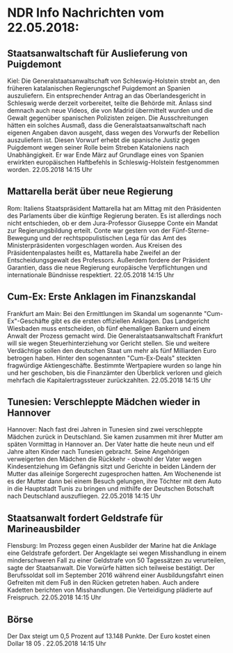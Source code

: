 # NDR Info Nachrichten vom 22.05.2018:


## Staatsanwaltschaft für Auslieferung von Puigdemont
Kiel: Die Generalstaatsanwaltschaft von Schleswig-Holstein strebt an, den früheren katalanischen Regierungschef Puigdemont an Spanien auszuliefern. Ein entsprechender Antrag an das Oberlandesgericht in Schleswig werde derzeit vorbereitet, teilte die Behörde mit. Anlass sind demnach auch neue Videos, die von Madrid übermittelt wurden und die Gewalt gegenüber spanischen Polizisten zeigen. Die Ausschreitungen hätten ein solches Ausmaß, dass die Generalstaatsanwaltschaft nach eigenen Angaben davon ausgeht, dass wegen des Vorwurfs der Rebellion auszuliefern ist. Diesen Vorwurf erhebt die spanische Justiz gegen Puigdemont wegen seiner Rolle beim Streben Kataloniens nach Unabhängigkeit. Er war Ende März auf Grundlage eines von Spanien erwirkten europäischen Haftbefehls in Schleswig-Holstein festgenommen worden. 22.05.2018 14:15 Uhr 

## Mattarella berät über neue Regierung
Rom: Italiens Staatspräsident Mattarella hat am Mittag mit den Präsidenten des Parlaments über die künftige Regierung beraten. Es ist allerdings noch nicht entschieden, ob er dem Jura-Professor Giuseppe Conte ein Mandat zur Regierungsbildung erteilt. Conte war gestern von der Fünf-Sterne-Bewegung und der rechtspopulistischen Lega für das Amt des Ministerpräsidenten vorgeschlagen worden. Aus Kreisen des Präsidentenpalastes heißt es, Mattarella habe Zweifel an der Entscheidungsgewalt des Professors. Außerdem fordere der Präsident Garantien, dass die neue Regierung europäische Verpflichtungen und internationale Bündnisse respektiert. 22.05.2018 14:15 Uhr 

## Cum-Ex: Erste Anklagen im Finanzskandal
Frankfurt am Main: Bei den Ermittlungen im Skandal um sogenannte "Cum-Ex"-Geschäfte gibt es die ersten offiziellen Anklagen. Das Landgericht Wiesbaden muss entscheiden, ob fünf ehemaligen Bankern und einem Anwalt der Prozess gemacht wird. Die Generalstaatsanwaltschaft Frankfurt will sie wegen Steuerhinterziehung vor Gericht stellen. Sie und weitere Verdächtige sollen den deutschen Staat um mehr als fünf Milliarden Euro betrogen haben. Hinter den sogenannten "Cum-Ex-Deals" steckten fragwürdige Aktiengeschäfte. Bestimmte Wertpapiere wurden so lange hin und her geschoben, bis die Finanzämter den Überblick verloren und gleich mehrfach die Kapitalertragssteuer zurückzahlten. 22.05.2018 14:15 Uhr 

## Tunesien: Verschleppte Mädchen wieder in Hannover
Hannover: Nach fast drei Jahren in Tunesien sind zwei verschleppte Mädchen zurück in Deutschland. Sie kamen zusammen mit ihrer Mutter am späten Vormittag in Hannover an. Der Vater hatte die heute neun und elf Jahre alten Kinder nach Tunesien gebracht. Seine Angehörigen verweigerten den Mädchen die Rückkehr - obwohl der Vater wegen Kindesentziehung im Gefängnis sitzt und Gerichte in beiden Ländern der Mutter das alleinige Sorgerecht zugesprochen hatten. Am Wochenende ist es der Mutter dann bei einem Besuch gelungen, ihre Töchter mit dem Auto in die Hauptstadt Tunis zu bringen und mithilfe der Deutschen Botschaft nach Deutschland auszufliegen. 22.05.2018 14:15 Uhr 

## Staatsanwalt fordert Geldstrafe für Marineausbilder
Flensburg: Im Prozess gegen einen Ausbilder der Marine hat die Anklage eine Geldstrafe gefordert. Der Angeklagte sei wegen Misshandlung in einem minderschweren Fall zu einer Geldstrafe von 50 Tagessätzen zu verurteilen, sagte der Staatsanwalt. Die Vorwürfe hätten sich teilweise bestätigt. Der Berufssoldat soll im September 2016 während einer Ausbildungsfahrt einen Gefreiten mit dem Fuß in den Rücken getreten haben. Auch andere Kadetten berichten von Misshandlungen. Die Verteidigung plädierte auf Freispruch. 22.05.2018 14:15 Uhr 

## Börse
Der Dax steigt um  0,5  Prozent auf  13.148  Punkte. Der Euro kostet einen Dollar  18 05 . 22.05.2018 14:15 Uhr 
